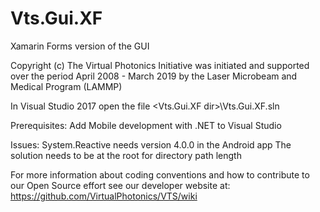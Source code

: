 # Vts.Gui.XF
Xamarin Forms version of the GUI

Copyright (c) The Virtual Photonics Initiative was initiated and supported over the period April 2008 - March 2019 by the 
Laser Microbeam and Medical Program (LAMMP)

In Visual Studio 2017 open the file <Vts.Gui.XF dir>\Vts.Gui.XF.sln

Prerequisites:
Add Mobile development with .NET to Visual Studio

Issues:
System.Reactive needs version 4.0.0 in the Android app
The solution needs to be at the root for directory path length

For more information about coding conventions and how to contribute to our Open Source effort see our developer website at:
https://github.com/VirtualPhotonics/VTS/wiki
